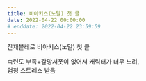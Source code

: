 ```yaml
---
title: 비아키스(노말) 첫 클
date: 2022-04-22 00:00:00
# enddate: 2022-04-22 23:59:59
---
```


잔재블레로 비아키스(노말) 첫 클

숙련도 부족+갈망서폿이 없어서 캐릭터가 너무 느려,  
엄청 스트레스 받음

